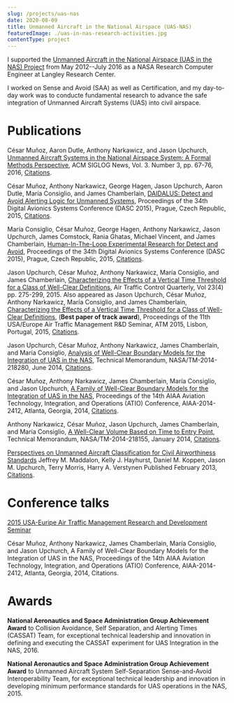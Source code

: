 ```yaml
---
slug: /projects/uas-nas
date: 2020-08-09
title: Unmanned Aircraft in the National Airspace (UAS-NAS)
featuredImage: ./uas-in-nas-research-activities.jpg
contentType: project
---
```


I supported the [Unmanned Aircraft in the National Airspace (UAS in the NAS) Project](https://www.nasa.gov/aeroresearch/programs/iasp/uas/description/) from May 2012--July 2016 as a NASA Research Computer Engineer at Langley Research Center. 

I worked on Sense and Avoid (SAA) as well as Certification, and my day-to-day work was to conducte fundamental research to advance the safe integration of Unmanned Aircraft Systems (UAS) into civil airspace.



# Publications
César Muñoz, Aaron Dutle, Anthony Narkawicz, and Jason Upchurch, [Unmanned Aircraft Systems in the National Airspace System: A Formal Methods Perspective](https://dl.acm.org/doi/abs/10.1145/2984450.2984459), ACM SIGLOG News, Vol. 3. Number 3, pp. 67-76, 2016, [Citations](https://scholar.google.com/scholar?oi=bibs&hl=en&cites=2240398243805940181&as_sdt=5).

César Muñoz, Anthony Narkawicz, George Hagen, Jason Upchurch, Aaron Dutle, María Consiglio, and James Chamberlain, [DAIDALUS: Detect and Avoid Alerting Logic for Unmanned Systems](https://ieeexplore.ieee.org/abstract/document/7311421), Proceedings of the 34th Digital Avionics Systems Conference (DASC 2015), Prague, Czech Republic, 2015, [Citations](https://scholar.google.com/scholar?oi=bibs&hl=en&cites=2528628994293759735&as_sdt=5).

María Consiglio, César Muñoz, George Hagen, Anthony Narkawicz, Jason Upchurch, James Comstock, Rania Ghatas, Michael Vincent, and James Chamberlain, [Human-In-The-Loop Experimental Research for Detect and Avoid](https://ieeexplore.ieee.org/abstract/document/7311423), Proceedings of the 34th Digital Avionics Systems Conference (DASC 2015), Prague, Czech Republic, 2015, [Citations](https://scholar.google.com/scholar?oi=bibs&hl=en&cites=432543979902307465&as_sdt=5).

Jason Upchurch, César Muñoz, Anthony Narkawicz, María Consiglio, and James Chamberlain, [Characterizing the Effects of a Vertical Time Threshold for a Class of Well-Clear Definitions](https://arc.aiaa.org/doi/abs/10.2514/atcq.23.4.275), Air Traffic Control Quarterly, Vol 23(4) pp. 275-299, 2015. Also appeared as Jason Upchurch, César Muñoz, Anthony Narkawicz, María Consiglio, and James Chamberlain, [Characterizing the Effects of a Vertical Time Threshold for a Class of Well-Clear Definitions](http://atmseminar.org/seminarContent/seminar11/papers/356_Upchurch_1229141128-Final-Paper-4-14-15.pdf), (**Best paper of track award**), Proceedings of the 11th USA/Europe Air Traffic Management R&D Seminar, ATM 2015, Lisbon, Portugal, 2015, [Citations](https://scholar.google.com/scholar?oi=bibs&hl=en&cites=5572505252358910093&as_sdt=5).

Jason Upchurch, César Muñoz, Anthony Narkawicz, James Chamberlain, and María Consiglio, [Analysis of Well-Clear Boundary Models for the Integration of UAS in the NAS](https://ntrs.nasa.gov/citations/20140010078), Technical Memorandum, NASA/TM-2014-218280, June 2014, [Citations](https://scholar.google.com/scholar?oi=bibs&hl=en&cites=4175061312060360109&as_sdt=5).

César Muñoz, Anthony Narkawicz, James Chamberlain, María Consiglio, and Jason Upchurch, [A Family of Well-Clear Boundary Models for the Integration of UAS in the NAS](https://arc.aiaa.org/doi/abs/10.2514/6.2014-2412), Proceedings of the 14th AIAA Aviation Technology, Integration, and Operations (ATIO) Conference, AIAA-2014-2412, Atlanta, Georgia, 2014, [Citations](https://scholar.google.com/scholar?oi=bibs&hl=en&cites=15634462497384564457&as_sdt=5).

Anthony Narkawicz, César Muñoz, Jason Upchurch, James Chamberlain, and María Consiglio, [A Well-Clear Volume Based on Time to Entry Point](https://ntrs.nasa.gov/citations/20150002740), Technical Memorandum, NASA/TM-2014-218155, January 2014, [Citations](https://scholar.google.com/scholar?oi=bibs&hl=en&cites=14684251530015295627&as_sdt=5).

[Perspectives on Unmanned Aircraft Classification for Civil Airworthiness Standards](https://ntrs.nasa.gov/citations/20130010930)
Jeffrey M. Maddalon, Kelly J. Hayhurst, Daniel M. Koppen, Jason M. Upchurch, Terry Morris, Harry A. Verstynen
Published February 2013, [Citations](https://scholar.google.com/scholar?oi=bibs&hl=en&cites=8782957941929872056&as_sdt=5).

# Conference talks
[2015 USA-Euripe Air Traffic Management Research and Development Seminar](http://atmseminar.org/seminarContent/seminar11/presentations/356-Upchurch_1229141128-PresentationPDF-6-29-15.pdf)

César Muñoz, Anthony Narkawicz, James Chamberlain, María Consiglio, and Jason Upchurch, A Family of Well-Clear Boundary Models for the Integration of UAS in the NAS, Proceedings of the 14th AIAA Aviation Technology, Integration, and Operations (ATIO) Conference, AIAA-2014-2412, Atlanta, Georgia, 2014, Citations.

# Awards
**National Aeronautics and Space Administration Group Achievement Award** to Collision Avoidance, Self Separation, and Alerting Times (CASSAT) Team, for exceptional technical leadership and innovation in defining and executing the CASSAT experiment for UAS Integration in the NAS, 2016.

**National Aeronautics and Space Administration Group Achievement Award** to Unmanned Aircraft System Self-Separation Sense-and-Avoid Interoperability Team, for exceptional technical leadership and innovation in developing minimum performance standards for UAS operations in the NAS, 2015.
